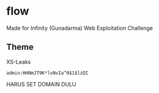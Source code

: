 # flow
Made for Infinity (Gunadarma) Web Exploitation Challenge

## Theme
XS-Leaks
```
admin:HHNmJT9K*lvNvIa^0$1$lzDI
```
HARUS SET DOMAIN DULU